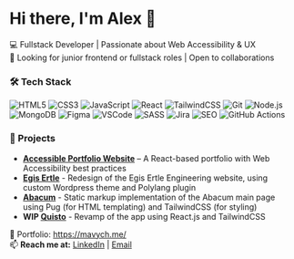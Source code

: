 # Hi there, I'm Alex 👋  
💻 Fullstack Developer | Passionate about Web Accessibility & UX  
👀 Looking for junior frontend or fullstack roles | Open to collaborations  

### 🛠️ Tech Stack  
![HTML5](https://img.shields.io/badge/HTML5-E34F26?style=for-the-badge&logo=html5&logoColor=white) ![CSS3](https://img.shields.io/badge/CSS3-1572B6?style=for-the-badge&logo=css3&logoColor=white) ![JavaScript](https://img.shields.io/badge/JavaScript-F7DF1E?style=for-the-badge&logo=javascript&logoColor=black) ![React](https://img.shields.io/badge/React-61DAFB?style=for-the-badge&logo=react&logoColor=black)  ![TailwindCSS](https://img.shields.io/badge/TailwindCSS-38B2AC?style=for-the-badge&logo=tailwind-css&logoColor=white) ![Git](https://img.shields.io/badge/Git-F05032?style=for-the-badge&logo=git&logoColor=white) ![Node.js](https://img.shields.io/badge/Node.js-339933?style=for-the-badge&logo=node.js&logoColor=white) ![MongoDB](https://img.shields.io/badge/MongoDB-47A248?style=for-the-badge&logo=mongodb&logoColor=white) ![Figma](https://img.shields.io/badge/Figma-F24E1E?style=for-the-badge&logo=figma&logoColor=white) ![VSCode](https://img.shields.io/badge/VSCode-007ACC?style=for-the-badge&logo=visual-studio-code&logoColor=white) ![SASS](https://img.shields.io/badge/SASS-CC6699?style=for-the-badge&logo=sass&logoColor=white) ![Jira](https://img.shields.io/badge/Jira-0052CC?style=for-the-badge&logo=jira&logoColor=white) ![SEO](https://img.shields.io/badge/SEO-blueviolet?style=for-the-badge&logo=google&logoColor=white) ![GitHub Actions](https://img.shields.io/badge/GitHub%20Actions-CI%2FCD-2088FF?style=for-the-badge&logo=githubactions&logoColor=white)

### 📌 Projects  
- **[Accessible Portfolio Website](https://github.com/SeggyFault/SeggyFault.github.io)** – A React-based portfolio with Web Accessibility best practices
- **[Egis Ertle](https://github.com/SeggyFault/eee)** - Redesign of the Egis Ertle Engineering website, using custom Wordpress theme and Polylang plugin
- **[Abacum](https://github.com/SeggyFault/abacum/tree/main)** - Static markup implementation of the Abacum main page using Pug (for HTML templating) and TailwindCSS (for styling)
- **WIP [Quisto](https://github.com/SeggyFault/quisto-frontend)** - Revamp of the app using React.js and TailwindCSS
 
🔗 Portfolio: https://mavych.me/  
📫 **Reach me at:** [LinkedIn](https://linkedin.com/in/omasiukevych/) | [Email](mailto:o.masiukevych@gmail.com)
